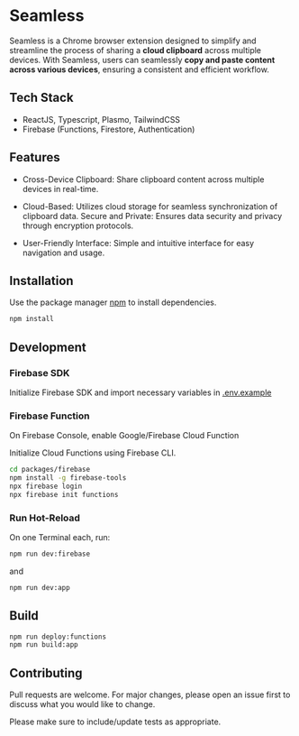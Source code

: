 # Seamless

Seamless is a Chrome browser extension designed to simplify and streamline the process of sharing a **cloud clipboard** across multiple devices. With Seamless, users can seamlessly **copy and paste content across various devices**, ensuring a consistent and efficient workflow.


## Tech Stack

* ReactJS, Typescript, Plasmo, TailwindCSS
* Firebase (Functions, Firestore, Authentication)

## Features
* Cross-Device Clipboard: Share clipboard content across multiple devices in real-time.

* Cloud-Based: Utilizes cloud storage for seamless synchronization of clipboard data.
Secure and Private: Ensures data security and privacy through encryption protocols.

* User-Friendly Interface: Simple and intuitive interface for easy navigation and usage.


## Installation

Use the package manager [npm](https://www.npmjs.com/) to install dependencies.

```bash
npm install
```
## Development


### Firebase SDK
Initialize Firebase SDK and import necessary variables in [.env.example]("https://github.com/PxPatel/Seamless/blob/main/packages/app/.env.example")


### Firebase Function
On Firebase Console, enable Google/Firebase Cloud Function

Initialize Cloud Functions using Firebase CLI. 
```bash
cd packages/firebase
npm install -g firebase-tools
npx firebase login
npx firebase init functions
```

### Run Hot-Reload
On one Terminal each, run:
```bash
npm run dev:firebase
```
and
```bash
npm run dev:app
```

## Build

```bash
npm run deploy:functions
npm run build:app
```

## Contributing

Pull requests are welcome. For major changes, please open an issue first
to discuss what you would like to change.

Please make sure to include/update tests as appropriate.